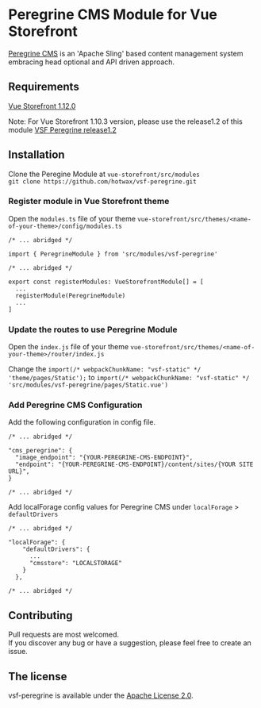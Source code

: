 # Peregrine CMS Module for Vue Storefront

[Peregrine CMS](https://www.peregrine-cms.com/content/sites/peregrine.html) is an 'Apache Sling' based content management system embracing head optional and API driven approach.

## Requirements

[Vue Storefront 1.12.0](https://github.com/DivanteLtd/vue-storefront/releases/tag/v1.12.0)

Note: For Vue Storefront 1.10.3 version, please use the release1.2 of this module 
[VSF Peregrine release1.2](https://github.com/hotwax/vsf-peregrine/tree/release1.2)


## Installation

Clone the Peregine Module at `vue-storefront/src/modules`  
`git clone https://github.com/hotwax/vsf-peregrine.git`


### Register module in Vue Storefront theme

Open the `modules.ts` file of your theme `vue-storefront/src/themes/<name-of-your-theme>/config/modules.ts`


```
/* ... abridged */

import { PeregrineModule } from 'src/modules/vsf-peregrine'

/* ... abridged */

export const registerModules: VueStorefrontModule[] = [
  ...
  registerModule(PeregrineModule)
  ...
]
```

### Update the routes to use Peregrine Module

Open the `index.js` file of your theme `vue-storefront/src/themes/<name-of-your-theme>/router/index.js`

Change the `import(/* webpackChunkName: "vsf-static" */ 'theme/pages/Static');`
to
`import(/* webpackChunkName: "vsf-static" */ 'src/modules/vsf-peregrine/pages/Static.vue')`


### Add Peregrine CMS Configuration

Add the following configuration in config file.

```
/* ... abridged */

"cms_peregrine": {
  "image_endpoint": "{YOUR-PEREGRINE-CMS-ENDPOINT}",
  "endpoint": "{YOUR-PEREGRINE-CMS-ENDPOINT}/content/sites/{YOUR SITE URL}",
}

/* ... abridged */
```

Add localForage config values for Peregrine CMS under ```localForage``` > ```defaultDrivers```

```
/* ... abridged */

"localForage": {
    "defaultDrivers": {
      ...
      "cmsstore": "LOCALSTORAGE"
    }
  },

/* ... abridged */
```

## Contributing
Pull requests are  most welcomed.  
If you discover any bug or have a suggestion, please feel free to create an issue.

## The license

vsf-peregrine is available under the [Apache License 2.0](https://github.com/hotwax/vsf-peregrine/blob/master/LICENSE).
